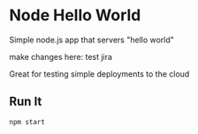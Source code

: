 # Node Hello World

Simple node.js app that servers "hello world"

make changes here: test jira

Great for testing simple deployments to the cloud

## Run It

`npm start`
